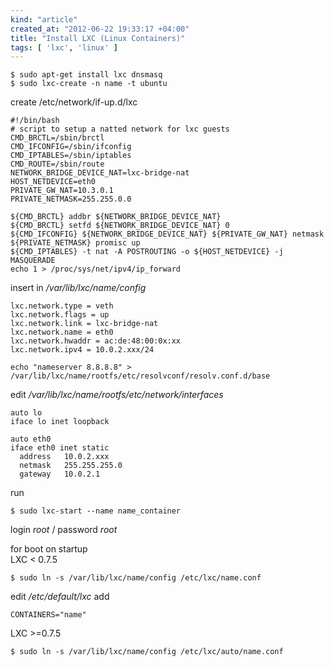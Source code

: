 ```yaml
---
kind: "article"
created_at: "2012-06-22 19:33:17 +04:00"
title: "Install LXC (Linux Containers)"
tags: [ 'lxc', 'linux' ]
---
```

<pre><code class='bash'>$ sudo apt-get install lxc dnsmasq
$ sudo lxc-create -n name -t ubuntu
</code></pre>
create /etc/network/if-up.d/lxc
<pre><code class='bash'>#!/bin/bash
# script to setup a natted network for lxc guests
CMD_BRCTL=/sbin/brctl
CMD_IFCONFIG=/sbin/ifconfig
CMD_IPTABLES=/sbin/iptables
CMD_ROUTE=/sbin/route
NETWORK_BRIDGE_DEVICE_NAT=lxc-bridge-nat
HOST_NETDEVICE=eth0
PRIVATE_GW_NAT=10.3.0.1
PRIVATE_NETMASK=255.255.0.0

${CMD_BRCTL} addbr ${NETWORK_BRIDGE_DEVICE_NAT}
${CMD_BRCTL} setfd ${NETWORK_BRIDGE_DEVICE_NAT} 0
${CMD_IFCONFIG} ${NETWORK_BRIDGE_DEVICE_NAT} ${PRIVATE_GW_NAT} netmask ${PRIVATE_NETMASK} promisc up
${CMD_IPTABLES} -t nat -A POSTROUTING -o ${HOST_NETDEVICE} -j MASQUERADE
echo 1 > /proc/sys/net/ipv4/ip_forward
</code></pre>
insert in */var/lib/lxc/name/config*
<pre><code class='bash'>lxc.network.type = veth
lxc.network.flags = up
lxc.network.link = lxc-bridge-nat
lxc.network.name = eth0
lxc.network.hwaddr = ac:de:48:00:0x:xx
lxc.network.ipv4 = 10.0.2.xxx/24
</code></pre>
<pre><code class='bash'>echo "nameserver 8.8.8.8" > /var/lib/lxc/name/rootfs/etc/resolvconf/resolv.conf.d/base
</code></pre>
edit */var/lib/lxc/name/rootfs/etc/network/interfaces*
<pre><code class='bash'>auto lo
iface lo inet loopback

auto eth0
iface eth0 inet static
  address   10.0.2.xxx
  netmask   255.255.255.0
  gateway   10.0.2.1
</code></pre>
run
<pre><code class='bash'>$ sudo lxc-start --name name_container
</code></pre>
login *root* / password *root*

for boot on startup  
LXC < 0.7.5
<pre><code class='bash'>$ sudo ln -s /var/lib/lxc/name/config /etc/lxc/name.conf
</code></pre>
edit */etc/default/lxc* add
<pre><code class='bash'>CONTAINERS="name"
</code></pre>
LXC >=0.7.5
<pre><code class='bash'>$ sudo ln -s /var/lib/lxc/name/config /etc/lxc/auto/name.conf
</code></pre>
